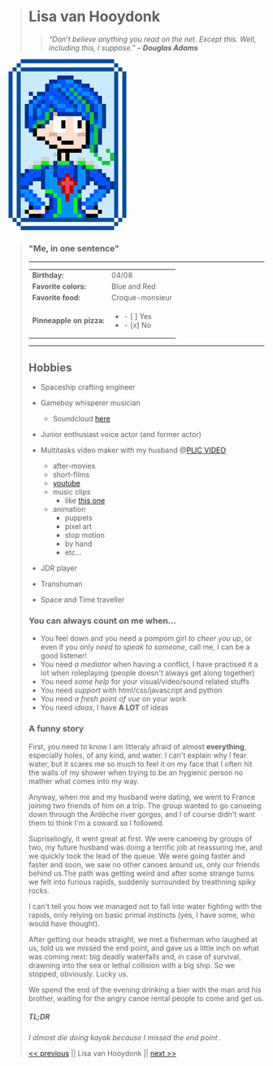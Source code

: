 > # Lisa van Hooydonk
>
> > *“Don’t believe anything you read on the net. Except this. Well, including this, I suppose.” – **Douglas Adams***
> >
> > 
>
 ![mypixelface](https://github.com/SporoZoite/markdown-challenge/blob/master/lisa.png)
>
> ### "Me, in one sentence" 
>
> ------
>
> |                          |                                               |
> | ------------------------ | --------------------------------------------- |
> | **Birthday:**            | 04/08                                         |
> | **Favorite colors:**     | Blue and Red                                  |
> | **Favorite food:**       | Croque-monsieur                               |
> | **Pinneapple on pizza:** | <ul><li>- [ ] Yes</li><li>- [x] No </li></ul> |
>
> ------
>
> ## Hobbies 
>
> - Spaceship crafting engineer
>
> - Gameboy whisperer musician
>
>   - Soundcloud [here](https://soundcloud.com/sporozoite)
>
> - Junior enthusiast voice actor (and former actor)
>
> - Multitasks video maker with my husband @[PLIC VIDEO](http://www.plicvideo.com/)
>
>   - after-movies
>   - short-films
>   - [youtube](https://www.youtube.com/channel/UC2oNWL6_YSLhCThV8JSp-aQ)
>   - music clips 
>     - like [this one](https://www.youtube.com/watch?v=MZInF4PusAQ) 
>   - animation
>     - puppets
>     - pixel art
>     - stop motion
>     - by hand
>     - etc...
>
> - JDR player
>
> - Transhuman
>
> - Space and Time traveller
>
>   
>
> ### You can always count on me when... 
>
> - You feel down and you need a pompom girl *to cheer you up*, or even if you only *need to speak to someone*, call me, I can be a good listener!
> - You need *a mediator* when having a conflict, I have practised it a lot when roleplaying (people doesn't always get along together)
> - You need *some help* for your visual/video/sound related stuffs
> - You need *support* with html/css/javascript and python 
> - You need *a fresh point of vue* on your work
> - You need *ideas*, I have **A LOT** of ideas
>
> 
>
> ### A funny story 
>
> First, you need to know I am litteraly afraid of almost **everything**, especially holes, of any kind, and water. I can't explain why I fear water, but it scares me so much to feel it on my face that I often hit the walls of my shower when trying to be an hygienic person no mather what comes into my way.
>
> Anyway, when me and my husband were dating, we went to France joining two friends of him on a trip. The group wanted to go canoeing down through the Ardèche river gorges, and I of course didn't want them to think I'm a coward so I followed.
>
> Supriselingly, it went great at first. We were canoeing by groups of two, my future husband was doing a terrific job at reassuring me, and we quickly took the lead of the queue. We were going faster and faster and soon, we saw no other canoes around us, only our friends behind us.The path was getting weird and after some strange turns we felt into furious rapids, suddenly surrounded by treathning spiky rocks.
>
> I can't tell you how we managed not to fall into water fighting with the rapids, only relying on basic primal instincts (yes, I have some, who would have thought).
>
>  After getting our heads straight, we met a fisherman who laughed at us, told us we missed the end point, and gave us a little inch on what was coming next: big deadly waterfalls and, in case of survival, drawning into the sea or lethal collision with a big ship. So we stopped, obviously. Lucky us.
>
> We spend the end of the evening drinking a bier with the man and his brother, waiting for the angry canoe rental people to come and get us. 
>
> 
>
> ##### TL;DR
>
> *I almost die doing kayak because I missed the end point .*
>
> 
>
> [<< previous](https://github.com/LaurentBrajkovic/Markdown-challenge) || Lisa van Hooydonk || [next >>](https://github.com/Lucaslelli/Markdown-Challenge.git)

## 
